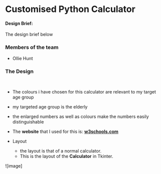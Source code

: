 
# Customised Python Calculator

#### Design Brief:

The design brief below 



### Members of the team
- Ollie Hunt

### The Design

  
  * The colours i have chosen for this calculator are relevant to my target age group
  
  * my targeted age group is the elderly
  
  * the enlarged numbers as well as colours make the numbers easily distinguishable
  
  * The **website** that I used for this is: [**w3schools.com**](https://www.w3schools.com/cssref/css_colors.asp?adlt=strict&toWww=1&redig=19F19095162F45B99355CC88D4FAD7AB)


* Layout
  
  * the layout is that of a  normal calculator.
  
  * This is the layout of the **Calculator** in Tkinter.


![image]

